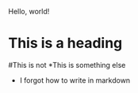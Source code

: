 Hello, world!

# This is a heading

#This is not
*This is something else
* I forgot how to write in markdown
